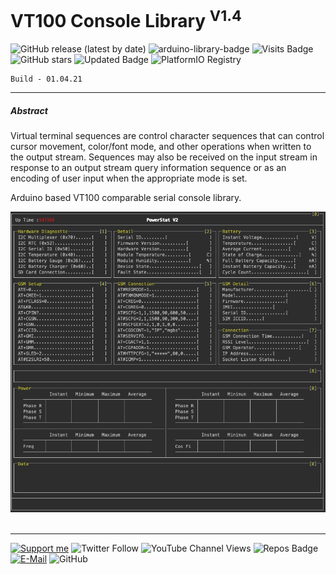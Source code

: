# VT100 Console Library <sup>V1.4</sup>

![GitHub release (latest by date)](https://img.shields.io/github/v/release/akkoyun/Console) ![arduino-library-badge](https://www.ardu-badge.com/badge/Console.svg?) ![Visits Badge](https://badges.pufler.dev/visits/akkoyun/Console) ![GitHub stars](https://img.shields.io/github/stars/akkoyun/Console?style=flat&logo=github) ![Updated Badge](https://badges.pufler.dev/updated/akkoyun/Console) ![PlatformIO Registry](https://badges.registry.platformio.org/packages/akkoyun/library/Console.svg)

	Build - 01.04.21

---

##### Abstract

Virtual terminal sequences are control character sequences that can control cursor movement, color/font mode, and other operations when written to the output stream. Sequences may also be received on the input stream in response to an output stream query information sequence or as an encoding of user input when the appropriate mode is set.

Arduino based VT100 comparable serial console library.
</br>

<center><img src="https://github.com/akkoyun/Console/raw/Master/Docs/Demo.png" width="600"></center></br>

---

[![Support me](https://img.shields.io/badge/Support-PATREON-GREEN.svg)](https://www.patreon.com/bePatron?u=62967889) ![Twitter Follow](https://img.shields.io/twitter/follow/gunceakkoyun?style=social) ![YouTube Channel Views](https://img.shields.io/youtube/channel/views/UCIguQGdaBT1GnnVMz5qAZ2Q?style=social) ![Repos Badge](https://badges.pufler.dev/repos/akkoyun) [![E-Mail](https://img.shields.io/badge/E_Mail-Mehmet_Gunce_Akkoyun-blue.svg)](mailto:akkoyun@me.com) ![GitHub](https://img.shields.io/github/license/akkoyun/Statistical) 

